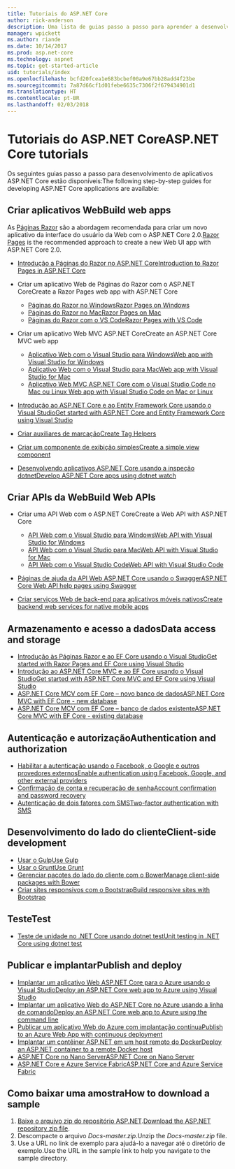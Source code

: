 ```yaml
---
title: Tutoriais do ASP.NET Core
author: rick-anderson
description: Uma lista de guias passo a passo para aprender a desenvolver aplicativos ASP.NET Core.
manager: wpickett
ms.author: riande
ms.date: 10/14/2017
ms.prod: asp.net-core
ms.technology: aspnet
ms.topic: get-started-article
uid: tutorials/index
ms.openlocfilehash: bcfd20fcea1e683bcbef00a9e67bb28add4f23be
ms.sourcegitcommit: 7a87d66cf1d01febe6635c7306f2f679434901d1
ms.translationtype: HT
ms.contentlocale: pt-BR
ms.lasthandoff: 02/03/2018
---
```

# <a name="aspnet-core-tutorials"></a><span data-ttu-id="321b5-103">Tutoriais do ASP.NET Core</span><span class="sxs-lookup"><span data-stu-id="321b5-103">ASP.NET Core tutorials</span></span>

<span data-ttu-id="321b5-104">Os seguintes guias passo a passo para desenvolvimento de aplicativos ASP.NET Core estão disponíveis:</span><span class="sxs-lookup"><span data-stu-id="321b5-104">The following step-by-step guides for developing ASP.NET Core applications are available:</span></span>

## <a name="build-web-apps"></a><span data-ttu-id="321b5-105">Criar aplicativos Web</span><span class="sxs-lookup"><span data-stu-id="321b5-105">Build web apps</span></span>

<span data-ttu-id="321b5-106">As [Páginas Razor](xref:mvc/razor-pages/index) são a abordagem recomendada para criar um novo aplicativo da interface do usuário da Web com o ASP.NET Core 2.0.</span><span class="sxs-lookup"><span data-stu-id="321b5-106">[Razor Pages](xref:mvc/razor-pages/index) is the recommended approach to create a new Web UI app with ASP.NET Core 2.0.</span></span>

* [<span data-ttu-id="321b5-107">Introdução a Páginas do Razor no ASP.NET Core</span><span class="sxs-lookup"><span data-stu-id="321b5-107">Introduction to Razor Pages in ASP.NET Core</span></span>](xref:mvc/razor-pages/index)
* <span data-ttu-id="321b5-108">Criar um aplicativo Web de Páginas do Razor com o ASP.NET Core</span><span class="sxs-lookup"><span data-stu-id="321b5-108">Create a Razor Pages web app with ASP.NET Core</span></span>

   * [<span data-ttu-id="321b5-109">Páginas do Razor no Windows</span><span class="sxs-lookup"><span data-stu-id="321b5-109">Razor Pages on Windows</span></span>](xref:tutorials/razor-pages/index)
   * [<span data-ttu-id="321b5-110">Páginas do Razor no Mac</span><span class="sxs-lookup"><span data-stu-id="321b5-110">Razor Pages on Mac</span></span>](xref:tutorials/razor-pages-mac/index)
   * [<span data-ttu-id="321b5-111">Páginas do Razor com o VS Code</span><span class="sxs-lookup"><span data-stu-id="321b5-111">Razor Pages with VS Code</span></span>](xref:tutorials/razor-pages-vsc/index)  

* <span data-ttu-id="321b5-112">Criar um aplicativo Web MVC ASP.NET Core</span><span class="sxs-lookup"><span data-stu-id="321b5-112">Create an ASP.NET Core MVC web app</span></span>

   * [<span data-ttu-id="321b5-113">Aplicativo Web com o Visual Studio para Windows</span><span class="sxs-lookup"><span data-stu-id="321b5-113">Web app with Visual Studio for Windows</span></span>](first-mvc-app/index.md)
   * [<span data-ttu-id="321b5-114">Aplicativo Web com o Visual Studio para Mac</span><span class="sxs-lookup"><span data-stu-id="321b5-114">Web app with Visual Studio for Mac</span></span>](first-mvc-app-mac/index.md)
   * [<span data-ttu-id="321b5-115">Aplicativo Web MVC ASP.NET Core com o Visual Studio Code no Mac ou Linux </span><span class="sxs-lookup"><span data-stu-id="321b5-115">Web app with Visual Studio Code on Mac or Linux</span></span>](first-mvc-app-xplat/index.md)

* [<span data-ttu-id="321b5-116">Introdução ao ASP.NET Core e ao Entity Framework Core usando o Visual Studio</span><span class="sxs-lookup"><span data-stu-id="321b5-116">Get started with ASP.NET Core and Entity Framework Core using Visual Studio</span></span>](../data/ef-mvc/index.md)
* [<span data-ttu-id="321b5-117">Criar auxiliares de marcação</span><span class="sxs-lookup"><span data-stu-id="321b5-117">Create Tag Helpers</span></span>](../mvc/views/tag-helpers/authoring.md)
* [<span data-ttu-id="321b5-118">Criar um componente de exibição simples</span><span class="sxs-lookup"><span data-stu-id="321b5-118">Create a simple view component</span></span>](../mvc/views/view-components.md#walkthrough-creating-a-simple-view-component)
* [<span data-ttu-id="321b5-119">Desenvolvendo aplicativos ASP.NET Core usando a inspeção dotnet</span><span class="sxs-lookup"><span data-stu-id="321b5-119">Develop ASP.NET Core apps using dotnet watch</span></span>](dotnet-watch.md)

## <a name="build-web-apis"></a><span data-ttu-id="321b5-120">Criar APIs da Web</span><span class="sxs-lookup"><span data-stu-id="321b5-120">Build Web APIs</span></span>
* <span data-ttu-id="321b5-121">Criar uma API Web com o ASP.NET Core</span><span class="sxs-lookup"><span data-stu-id="321b5-121">Create a Web API with ASP.NET Core</span></span>

  * [<span data-ttu-id="321b5-122">API Web com o Visual Studio para Windows</span><span class="sxs-lookup"><span data-stu-id="321b5-122">Web API with Visual Studio for Windows</span></span>](first-web-api.md)
  * [<span data-ttu-id="321b5-123">API Web com o Visual Studio para Mac</span><span class="sxs-lookup"><span data-stu-id="321b5-123">Web API with Visual Studio for Mac</span></span>](xref:tutorials/first-web-api-mac)
  * [<span data-ttu-id="321b5-124">API Web com o Visual Studio Code</span><span class="sxs-lookup"><span data-stu-id="321b5-124">Web API with Visual Studio Code</span></span>](web-api-vsc.md)
  
* [<span data-ttu-id="321b5-125">Páginas de ajuda da API Web ASP.NET Core usando o Swagger</span><span class="sxs-lookup"><span data-stu-id="321b5-125">ASP.NET Core Web API help pages using Swagger</span></span>](web-api-help-pages-using-swagger.md)
* [<span data-ttu-id="321b5-126">Criar serviços Web de back-end para aplicativos móveis nativos</span><span class="sxs-lookup"><span data-stu-id="321b5-126">Create backend web services for native mobile apps</span></span>](../mobile/native-mobile-backend.md)

## <a name="data-access-and-storage"></a><span data-ttu-id="321b5-127">Armazenamento e acesso a dados</span><span class="sxs-lookup"><span data-stu-id="321b5-127">Data access and storage</span></span>
* [<span data-ttu-id="321b5-128">Introdução às Páginas Razor e ao EF Core usando o Visual Studio</span><span class="sxs-lookup"><span data-stu-id="321b5-128">Get started with Razor Pages and EF Core using Visual Studio</span></span>](xref:data/ef-rp/intro)
* [<span data-ttu-id="321b5-129">Introdução ao ASP.NET Core MVC e ao EF Core usando o Visual Studio</span><span class="sxs-lookup"><span data-stu-id="321b5-129">Get started with ASP.NET Core MVC and EF Core using Visual Studio</span></span>](../data/ef-mvc/index.md)
* [<span data-ttu-id="321b5-130">ASP.NET Core MCV com EF Core – novo banco de dados</span><span class="sxs-lookup"><span data-stu-id="321b5-130">ASP.NET Core MVC with EF Core - new database</span></span>](https://docs.microsoft.com/ef/core/get-started/aspnetcore/new-db)
* [<span data-ttu-id="321b5-131">ASP.NET Core MCV com EF Core – banco de dados existente</span><span class="sxs-lookup"><span data-stu-id="321b5-131">ASP.NET Core MVC with EF Core - existing database</span></span>](https://docs.microsoft.com/ef/core/get-started/aspnetcore/existing-db)

## <a name="authentication-and-authorization"></a><span data-ttu-id="321b5-132">Autenticação e autorização</span><span class="sxs-lookup"><span data-stu-id="321b5-132">Authentication and authorization</span></span>
* [<span data-ttu-id="321b5-133">Habilitar a autenticação usando o Facebook, o Google e outros provedores externos</span><span class="sxs-lookup"><span data-stu-id="321b5-133">Enable authentication using Facebook, Google, and other external providers</span></span>](../security/authentication/social/index.md)
* [<span data-ttu-id="321b5-134">Confirmação de conta e recuperação de senha</span><span class="sxs-lookup"><span data-stu-id="321b5-134">Account confirmation and password recovery</span></span>](../security/authentication/accconfirm.md)
* [<span data-ttu-id="321b5-135">Autenticação de dois fatores com SMS</span><span class="sxs-lookup"><span data-stu-id="321b5-135">Two-factor authentication with SMS</span></span>](../security/authentication/2fa.md)

## <a name="client-side-development"></a><span data-ttu-id="321b5-136">Desenvolvimento do lado do cliente</span><span class="sxs-lookup"><span data-stu-id="321b5-136">Client-side development</span></span>
* [<span data-ttu-id="321b5-137">Usar o Gulp</span><span class="sxs-lookup"><span data-stu-id="321b5-137">Use Gulp</span></span>](../client-side/using-gulp.md)
* [<span data-ttu-id="321b5-138">Usar o Grunt</span><span class="sxs-lookup"><span data-stu-id="321b5-138">Use Grunt</span></span>](../client-side/using-grunt.md)
* [<span data-ttu-id="321b5-139">Gerenciar pacotes do lado do cliente com o Bower</span><span class="sxs-lookup"><span data-stu-id="321b5-139">Manage client-side packages with Bower</span></span>](../client-side/bower.md)
* [<span data-ttu-id="321b5-140">Criar sites responsivos com o Bootstrap</span><span class="sxs-lookup"><span data-stu-id="321b5-140">Build responsive sites with Bootstrap</span></span>](../client-side/bootstrap.md)

## <a name="test"></a><span data-ttu-id="321b5-141">Teste</span><span class="sxs-lookup"><span data-stu-id="321b5-141">Test</span></span>
* [<span data-ttu-id="321b5-142">Teste de unidade no .NET Core usando dotnet test</span><span class="sxs-lookup"><span data-stu-id="321b5-142">Unit testing in .NET Core using dotnet test</span></span>](https://docs.microsoft.com/dotnet/articles/core/testing/unit-testing-with-dotnet-test)

## <a name="publish-and-deploy"></a><span data-ttu-id="321b5-143">Publicar e implantar</span><span class="sxs-lookup"><span data-stu-id="321b5-143">Publish and deploy</span></span>
* [<span data-ttu-id="321b5-144">Implantar um aplicativo Web ASP.NET Core para o Azure usando o Visual Studio</span><span class="sxs-lookup"><span data-stu-id="321b5-144">Deploy an ASP.NET Core web app to Azure using Visual Studio</span></span>](publish-to-azure-webapp-using-vs.md)
* [<span data-ttu-id="321b5-145">Implantar um aplicativo Web do ASP.NET Core no Azure usando a linha de comando</span><span class="sxs-lookup"><span data-stu-id="321b5-145">Deploy an ASP.NET Core web app to Azure using the command line</span></span>](publish-to-azure-webapp-using-cli.md)
* [<span data-ttu-id="321b5-146">Publicar um aplicativo Web do Azure com implantação contínua</span><span class="sxs-lookup"><span data-stu-id="321b5-146">Publish to an Azure Web App with continuous deployment</span></span>](xref:host-and-deploy/azure-apps/azure-continuous-deployment)
* [<span data-ttu-id="321b5-147">Implantar um contêiner ASP.NET em um host remoto do Docker</span><span class="sxs-lookup"><span data-stu-id="321b5-147">Deploy an ASP.NET container to a remote Docker host</span></span>](https://docs.microsoft.com/azure/vs-azure-tools-docker-hosting-web-apps-in-docker)
* [<span data-ttu-id="321b5-148">ASP.NET Core no Nano Server</span><span class="sxs-lookup"><span data-stu-id="321b5-148">ASP.NET Core on Nano Server</span></span>](nano-server.md)
* [<span data-ttu-id="321b5-149">ASP.NET Core e Azure Service Fabric</span><span class="sxs-lookup"><span data-stu-id="321b5-149">ASP.NET Core and Azure Service Fabric</span></span>](https://docs.microsoft.com/azure/service-fabric/service-fabric-add-a-web-frontend)

<a name="download"></a> 
## <a name="how-to-download-a-sample"></a><span data-ttu-id="321b5-150">Como baixar uma amostra</span><span class="sxs-lookup"><span data-stu-id="321b5-150">How to download a sample</span></span>
1. <span data-ttu-id="321b5-151">[Baixe o arquivo zip do repositório ASP.NET](https://codeload.github.com/aspnet/Docs/zip/master).</span><span class="sxs-lookup"><span data-stu-id="321b5-151">[Download the ASP.NET repository zip file](https://codeload.github.com/aspnet/Docs/zip/master).</span></span>
1. <span data-ttu-id="321b5-152">Descompacte o arquivo *Docs-master.zip*.</span><span class="sxs-lookup"><span data-stu-id="321b5-152">Unzip the *Docs-master.zip* file.</span></span>
1. <span data-ttu-id="321b5-153">Use a URL no link de exemplo para ajudá-lo a navegar até o diretório de exemplo.</span><span class="sxs-lookup"><span data-stu-id="321b5-153">Use the URL in the sample link to help you navigate to the sample directory.</span></span> 
